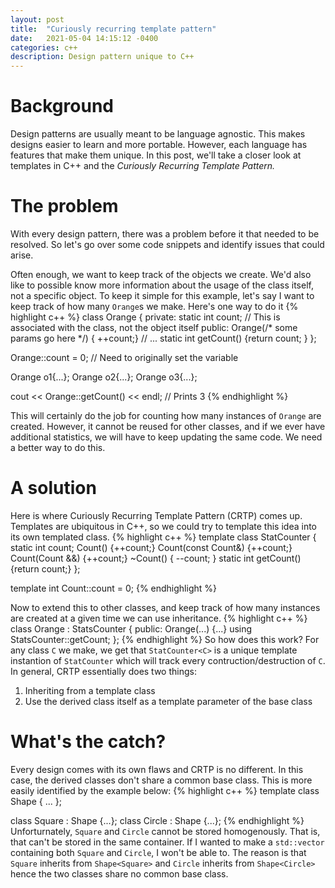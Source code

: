 ```yaml
---
layout: post
title:  "Curiously recurring template pattern"
date:   2021-05-04 14:15:12 -0400
categories: c++
description: Design pattern unique to C++
---
```

# Background
Design patterns are usually meant to be language agnostic. This makes designs easier to learn and more portable. However, each language has features that make them unique. In this post, we'll take a closer look at templates in C++ and the _Curiously Recurring Template Pattern._

# The problem
With every design pattern, there was a problem before it that needed to be resolved. So let's go over some code snippets and identify issues that could arise.

Often enough, we want to keep track of the objects we create. We'd also like to possible know more information about the usage of the class itself, not a specific object. To keep it simple for this example, let's say I want to keep track of how many `Orange`s we make. Here's one way to do it
{% highlight c++ %}
class Orange
{   private:
        static int count; // This is associated with the class, not the object itself
    public:
        Orange(/* some params go here */) { ++count;}
        // ...
        static int getCount() {return count; } 
};

Orange::count = 0; // Need to originally set the variable

Orange o1{...};
Orange o2{...};
Orange o3{...};

cout << Orange::getCount() << endl;  // Prints 3
{% endhighlight %}

This will certainly do the job for counting how many instances of `Orange` are created. However, it cannot be reused for other classes, and if we ever have additional statistics, we will have to keep updating the same code. We need a better way to do this.

# A solution
Here is where Curiously Recurring Template Pattern (CRTP) comes up. Templates are ubiquitous in C++, so we could try to template this idea into its own templated class.
{% highlight c++ %}
template<typename T> class StatCounter 
{
    static int count;
    Count() {++count;}
    Count(const Count&) {++count;}
    Count(Count &&) {++count;}
    ~Count() { --count; }
    static int getCount() {return count;}
};

template<typename T> int Count<T>::count = 0;
{% endhighlight %}

Now to extend this to other classes, and keep track of how many instances are created at a given time we can use inheritance.
{% highlight c++ %}
class Orange : StatsCounter<Orange>
{
    public:
        Orange(...) {...}
        using StatsCounter<Orange>::getCount; 
};
{% endhighlight %}
So how does this work? For any class `C` we make, we get that `StatCounter<C>` is a unique template instantion of `StatCounter` which will track every contruction/destruction of `C`. In general, CRTP essentially does two things:
1. Inheriting from a template class
2. Use the derived class itself as a template parameter of the base class

# What's the catch?
Every design comes with its own flaws and CRTP is no different. In this case, the derived classes don't share a common base class. This is more easily identified by the example below:
{% highlight c++ %}
template<typename T> class Shape
{
    ...
};

class Square : Shape<Square> {...};
class Circle : Shape<Circle> {...};
{% endhighlight %}
Unforturnately, `Square` and `Circle` cannot be stored homogenously. That is, that can't be stored in the same container. If I wanted to make a `std::vector` containing both `Square` and `Circle`, I won't be able to. The reason is that `Square` inherits from `Shape<Square>` and `Circle` inherits from `Shape<Circle>` hence the two classes share no common base class. 